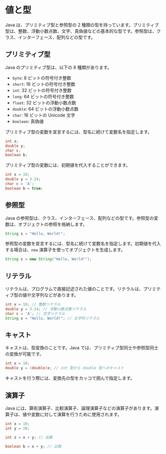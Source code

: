 # 値と型

Java は、プリミティブ型と参照型の 2 種類の型を持っています。プリミティブ型は、整数、浮動小数点数、文字、真偽値などの基本的な型です。参照型は、クラス、インターフェース、配列などの型です。

## プリミティブ型

Java のプリミティブ型は、以下の 8 種類があります。

- `byte`: 8 ビットの符号付き整数
- `short`: 16 ビットの符号付き整数
- `int`: 32 ビットの符号付き整数
- `long`: 64 ビットの符号付き整数
- `float`: 32 ビットの浮動小数点数
- `double`: 64 ビットの浮動小数点数
- `char`: 16 ビットの Unicode 文字
- `boolean`: 真偽値

プリミティブ型の変数を宣言するには、型名に続けて変数名を指定します。

```java
int x;
double y;
char c;
boolean b;
```

プリミティブ型の変数には、初期値を代入することができます。

```java
int x = 10;
double y = 3.14;
char c = 'A';
boolean b = true;
```

## 参照型

Java の参照型は、クラス、インターフェース、配列などの型です。参照型の変数は、オブジェクトの参照を格納します。

```java
String s = "Hello, World!";
```

参照型の変数を宣言するには、型名に続けて変数名を指定します。初期値を代入する場合は、`new` 演算子を使ってオブジェクトを生成します。

```java
String s = new String("Hello, World!");
```

## リテラル

リテラルは、プログラムで直接記述された値のことです。リテラルは、プリミティブ型の値や文字列などがあります。

```java
int x = 10; // 整数リテラル
double y = 3.14; // 浮動小数点数リテラル
char c = 'A'; // 文字リテラル
String s = "Hello, World!"; // 文字列リテラル
```

## キャスト

キャストは、型変換のことです。Java では、プリミティブ型同士や参照型同士の変換が可能です。

```java
int x = 10;
double y = (double)x; // int 型から double 型へのキャスト
```

キャストを行う際には、変換先の型をカッコで囲んで指定します。

## 演算子

Java には、算術演算子、比較演算子、論理演算子などの演算子があります。演算子は、値や変数に対して演算を行うために使用されます。

```java
int x = 10;
int y = 20;

int z = x + y; // 加算

boolean b = x < y; // 比較
```



